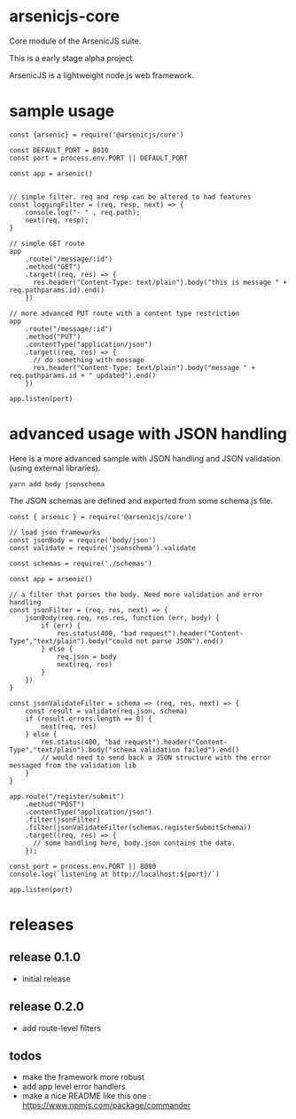 # arsenicjs-core

Core module of the ArsenicJS suite.

This is a early stage alpha project.

ArsenicJS is a lightweight node.js web framework.


# sample usage

```
const {arsenic} = require('@arsenicjs/core')

const DEFAULT_PORT = 8010
const port = process.env.PORT || DEFAULT_PORT

const app = arsenic()


// simple filter. req and resp can be altered to had features
const loggingFilter = (req, resp, next) => {
    console.log("- " , req.path);
    next(req, resp);
}

// simple GET route
app
    .route("/message/:id")
    .method("GET")
    .target((req, res) => { 
      res.header("Content-Type: text/plain").body("this is message " + req.pathparams.id).end()
    })

// more advanced PUT route with a content type restriction
app
    .route("/message/:id")
    .method("PUT")
    .contentType("application/json")
    .target((req, res) => { 
      // do something with message
      res.header("Content-Type: text/plain").body("message " + req.pathparams.id + " updated").end()
    })

app.listen(port)
```

# advanced usage with JSON handling

Here is a more advanced sample with JSON handling and JSON validation (using external libraries).

```
yarn add body jsonschema
```

The JSON schemas are defined and exported from some schema.js file.

```
const { arsenic } = require('@arsenicjs/core')

// load json frameworks
const jsonBody = require('body/json')
const validate = require('jsonschema').validate

const schemas = require('./schemas')

const app = arsenic()

// a filter that parses the body. Need more validation and error handling
const jsonFilter = (req, res, next) => {
    jsonBody(req.req, res.res, function (err, body) {
        if (err) {
            res.status(400, "bad request").header("Content-Type","text/plain").body("could not parse JSON").end()
        } else {
            req.json = body
            next(req, res)
        }
    })
}

const jsonValidateFilter = schema => (req, res, next) => {
    const result = validate(req.json, schema)
    if (result.errors.length == 0) {
        next(req, res)
    } else {
        res.status(400, "bad request").header("Content-Type","text/plain").body("schema validation failed").end()
        // would need to send back a JSON structure with the error messaged from the validation lib
    }
}

app.route("/register/submit")
    .method("POST")
    .contentType("application/json")
    .filter(jsonFilter)
    .filter(jsonValidateFilter(schemas.registerSubmitSchema))
    .target((req, res) => {
      // some handling here, body.json contains the data.
    });

const port = process.env.PORT || 8080
console.log(`listening at http://localhost:${port}/`)

app.listen(port)    
```




# releases

## release 0.1.0

- initial release

## release 0.2.0

- add route-level filters

## todos

- make the framework more robust
- add app level error handlers
- make a nice README like this one : https://www.npmjs.com/package/commander

